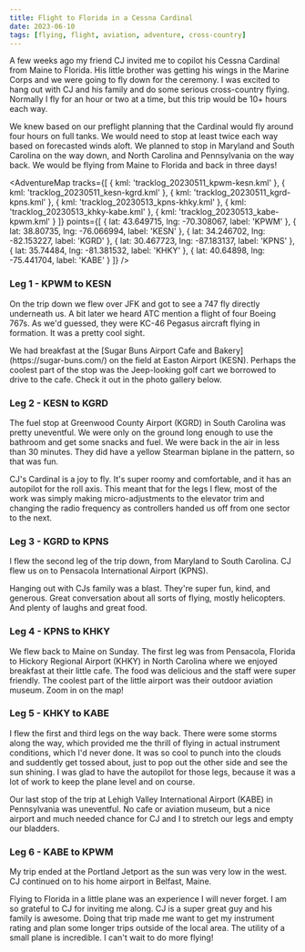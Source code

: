 ```yaml
---
title: Flight to Florida in a Cessna Cardinal
date: 2023-06-10
tags: [flying, flight, aviation, adventure, cross-country]
---
```


<script>
    import FlickrPhotoset from '$lib/components/FlickrPhotoset.svelte'
    import AdventureMap from '$lib/components/AdventureMap.svelte'
</script>

<p>A few weeks ago my friend CJ invited me to copilot his Cessna Cardinal from Maine to Florida. His little brother was getting his wings in the Marine Corps and we were going to fly down for the ceremony. I was excited to hang out with CJ and his family and do some serious cross-country flying. Normally I fly for an hour or two at a time, but this trip would be 10+ hours each way.</p>

<p>We knew based on our preflight planning that the Cardinal would fly around four hours on full tanks. We would need to stop at least twice each way based on forecasted winds aloft. We planned to stop in Maryland and South Carolina on the way down, and North Carolina and Pennsylvania on the way back. We would be flying from Maine to Florida and back in three days!</p>

<AdventureMap tracks={[ { kml: 'tracklog_20230511_kpwm-kesn.kml' }, { kml: 'tracklog_20230511_kesn-kgrd.kml' }, { kml: 'tracklog_20230511_kgrd-kpns.kml' }, { kml: 'tracklog_20230513_kpns-khky.kml' }, { kml: 'tracklog_20230513_khky-kabe.kml' }, { kml: 'tracklog_20230513_kabe-kpwm.kml' } ]} points={[ { lat: 43.649715, lng: -70.308067, label: 'KPWM' }, { lat: 38.80735, lng: -76.066994, label: 'KESN' }, { lat: 34.246702, lng: -82.153227, label: 'KGRD' }, { lat: 30.467723, lng: -87.183137, label: 'KPNS' }, { lat: 35.74484, lng: -81.381532, label: 'KHKY' }, { lat: 40.64898, lng: -75.441704, label: 'KABE' } ]} />

### Leg 1 - KPWM to KESN

<p>On the trip down we flew over JFK and got to see a 747 fly directly underneath us. A bit later we heard ATC mention a flight of four Boeing 767s. As we'd guessed, they were KC-46 Pegasus aircraft flying in formation. It was a pretty cool sight.</p>

<p>We had breakfast at the [Sugar Buns Airport Cafe and Bakery](https://sugar-buns.com/) on the field at Easton Airport (KESN). Perhaps the coolest part of the stop was the Jeep-looking golf cart we borrowed to drive to the cafe. Check it out in the photo gallery below.</p>

### Leg 2 - KESN to KGRD

<p>The fuel stop at Greenwood County Airport (KGRD) in South Carolina was pretty uneventful. We were only on the ground long enough to use the bathroom and get some snacks and fuel. We were back in the air in less than 30 minutes. They did have a yellow Stearman biplane in the pattern, so that was fun.</p>

<p>CJ's Cardinal is a joy to fly. It's super roomy and comfortable, and it has an autopilot for the roll axis. This meant that for the legs I flew, most of the work was simply making micro-adjustments to the elevator trim and changing the radio frequency as controllers handed us off from one sector to the next.</p>

### Leg 3 - KGRD to KPNS

<p>I flew the second leg of the trip down, from Maryland to South Carolina. CJ flew us on to Pensacola International Airport (KPNS).</p>

<p>Hanging out with CJs family was a blast. They're super fun, kind, and generous. Great conversation about all sorts of flying, mostly helicopters. And plenty of laughs and great food.</p>

### Leg 4 - KPNS to KHKY

<p>We flew back to Maine on Sunday. The first leg was from Pensacola, Florida to Hickory Regional Airport (KHKY) in North Carolina where we enjoyed breakfast at their little cafe. The food was delicious and the staff were super friendly. The coolest part of the little airport was their outdoor aviation museum. Zoom in on the map!</p>

### Leg 5 - KHKY to KABE

<p>I flew the first and third legs on the way back. There were some storms along the way, which provided me the thrill of flying in actual instrument conditions, which I'd never done. It was so cool to punch into the clouds and suddently get tossed about, just to pop out the other side and see the sun shining. I was glad to have the autopilot for those legs, because it was a lot of work to keep the plane level and on course.</p>

<p>Our last stop of the trip at Lehigh Valley International Airport (KABE) in Pennsylvania was uneventful. No cafe or aviation museum, but a nice airport and much needed chance for CJ and I to stretch our legs and empty our bladders.</p>

### Leg 6 - KABE to KPWM

<p>My trip ended at the Portland Jetport as the sun was very low in the west. CJ continued on to his home airport in Belfast, Maine.</p>

<p>Flying to Florida in a little plane was an experience I will never forget. I am so grateful to CJ for inviting me along. CJ is a super great guy and his family is awesome. Doing that trip made me want to get my instrument rating and plan some longer trips outside of the local area. The utility of a small plane is incredible. I can't wait to do more flying!</p>

<FlickrPhotoset photoset_id="72177720308442527" />
